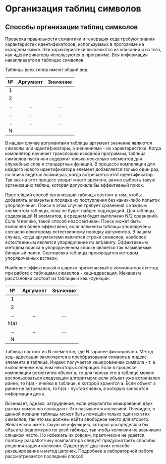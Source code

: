 # Организация таблиц символов
## Способы организации таблиц символов

Проверка правильности семантики и генерация кода требуют знания характеристик идентификаторов, используемых в программе на исходном языке. Эти характеристики выясняются из описаний и из того, как идентификаторы используются в программе. Вся информация накапливается в таблицах символов.

Таблицы всех типов имеют общий вид:

|  №  | Аргумент | Значение|
|:---:|:---:|:----:|
|  1  |     |     |
|  2  |     |     |
| ... | ... | ... |
| ... | ... | ... |
| ... | ... | ... |
|  N  |     |     |

В нашем случае аргументами таблицы аргумент значение являются символы или идентификаторы, а значениями - их характеристики. Когда компилятор начинает трансляцию исходной программы, таблица символов пуста или содержит только несколько элементов для служебных слов и стандартных функций. В процессе компиляции для каждого нового идентификатора элемент добавляется только один раз, но поиск ведётся всякий раз, когда встречается этот идентификатор. Так как на этот процесс уходит много времени, важно выбрать такую организацию таблиц, которая допускала бы эффективный поиск.

Простейший способ организации таблицы состоит в том, чтобы добавлять элементы в порядке их поступления без каких-либо попыток упорядочения. Поиск в этом случае требует сравнения с каждым элементом таблицы, пока не будет найден подходящий. Для таблицы, содержащей N элементов, в среднем будет выполнено N/2 сравнений. Если N велико, такой способ неэффективен. Поиск может быть выполнен более эффективно, если элементы таблицы упорядочены согласно некоторому естественному порядку аргументов. В нашем случае, когда аргументами являются строки символов, наиболее естественным является упорядочение по алфавиту. Эффективным методом поиска в упорядоченном списке является так называемый бинарный поиск. Сортировка таблицы производится методом упорядоченных вставок.

Наиболее эффективный и широко применяемый в компиляторах метод при работе с таблицами символов - хеш-адресация. Механизм расстановки состоит из таблицы и хеш-функции:

|  №  | Аргумент | Значение|
|:---:|:---:|:----:|
|  1  |     |     |
|  2  |     |     |
| ... | ... | ... |
| h(a)|     |     |
| ... | ... | ... |
|  N  |     |     |

Таблица состоит из N элементов, где N заранее фиксировано. Метод хеш-адресации заключается в преобразовании символа в индекс элемента в таблице. Индекс получается хешированием символа - т. е. выполнением над ним некоторых операций. Если в процессе компиляции встретился объект а, то для поиска его в таблице можно воспользоваться следующим алгоритмом: если объект уже встречался ранее, то h(а) - ячейка в таблице, в которой хранится а. Если объект а ранее не встречался, то h(а) - пустая ячейка, в которую заносится информация для а.

Возникает, однако, затруднение, если результаты хеширования двух разных символов совпадают. Это называется коллизией. Очевидно, в данной позиции таблицы может быть помещён только один из этих символов, так что мы должны найти свободное место для второго. Желательно иметь такую хеш-функцию, которая распределяла бы объекты равномерно по всей таблице, так чтобы коллизии не возникали слишком часто. Но избежать их совсем, практически не удаётся, поэтому разработчику компилятора следует предусмотреть способы решения задачи коллизии. Существует два таких способа - рехеширование и метод цепочек. Подробнее в лабораторной работе рассматривается  последний способ.
